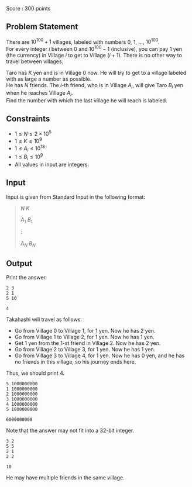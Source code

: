 Score : $300$ points

## Problem Statement

There are $10^{100}+1$ villages, labeled with numbers $0$, $1$, $\ldots$, $10^{100}$.<br>
For every integer $i$ between $0$ and $10^{100}-1$ (inclusive), you can pay $1$ yen (the currency) in Village $i$ to get to Village $(i + 1)$.
There is no other way to travel between villages.

Taro has $K$ yen and is in Village $0$ now. He will try to get to a village labeled with as large a number as possible.<br>
He has $N$ friends. The $i$-th friend, who is in Village $A_i$, will give Taro $B_i$ yen when he reaches Village $A_i$.<br>
Find the number with which the last village he will reach is labeled.

## Constraints

- $1 \leq N \leq 2\times 10^5$
- $1 \leq K \leq 10^9$
- $1 \leq A_i \leq 10^{18}$
- $1 \leq B_i \leq 10^9$
- All values in input are integers.

## Input

Input is given from Standard Input in the following format:

> $N$ $K$
> 
> $A_1$ $B_1$
> 
> $:$
> 
> $A_N$ $B_N$

## Output

Print the answer.

```input1
2 3
2 1
5 10
```

```output1
4
```

Takahashi will travel as follows:

- Go from Village $0$ to Village $1$, for $1$ yen. Now he has $2$ yen.
- Go from Village $1$ to Village $2$, for $1$ yen. Now he has $1$ yen.
- Get $1$ yen from the $1$-st friend in Village $2$. Now he has $2$ yen.
- Go from Village $2$ to Village $3$, for $1$ yen. Now he has $1$ yen.
- Go from Village $3$ to Village $4$, for $1$ yen. Now he has $0$ yen, and he has no friends in this village, so his journey ends here.

Thus, we should print $4$.

```input2
5 1000000000
1 1000000000
2 1000000000
3 1000000000
4 1000000000
5 1000000000
```

```output2
6000000000
```

Note that the answer may not fit into a $32$-bit integer.

```input3
3 2
5 5
2 1
2 2
```

```output3
10
```

He may have multiple friends in the same village.